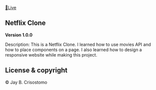 [🔴Live](https://netflix-clone-a25a9.web.app/)
## Netflix Clone

**Version 1.0.0** 

Description:
This is a Netflix Clone. I learned how to use movies API and how to place components on a page. I also learned how to design a responsive website while making this project.


## License & copyright

© Jay B. Crisostomo
